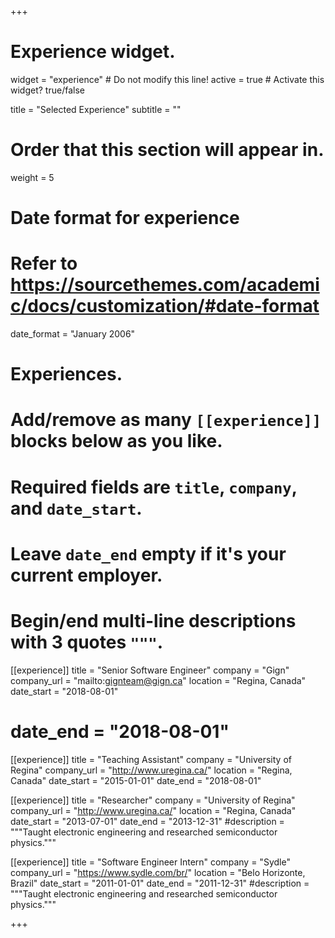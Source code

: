 +++
# Experience widget.
widget = "experience"  # Do not modify this line!
active = true  # Activate this widget? true/false

title = "Selected Experience"
subtitle = ""

# Order that this section will appear in.
weight = 5

# Date format for experience
#   Refer to https://sourcethemes.com/academic/docs/customization/#date-format
date_format = "January 2006"

# Experiences.
#   Add/remove as many `[[experience]]` blocks below as you like.
#   Required fields are `title`, `company`, and `date_start`.
#   Leave `date_end` empty if it's your current employer.
#   Begin/end multi-line descriptions with 3 quotes `"""`.

[[experience]]
  title = "Senior Software Engineer"
  company = "Gign"
  company_url = "mailto:gignteam@gign.ca"
  location = "Regina, Canada"
  date_start = "2018-08-01"
  # date_end = "2018-08-01"

[[experience]]
  title = "Teaching Assistant"
  company = "University of Regina"
  company_url = "http://www.uregina.ca/"
  location = "Regina, Canada"
  date_start = "2015-01-01"
  date_end = "2018-08-01"

[[experience]]
  title = "Researcher"
  company = "University of Regina"
  company_url = "http://www.uregina.ca/"
  location = "Regina, Canada"
  date_start = "2013-07-01"
  date_end = "2013-12-31"
  #description = """Taught electronic engineering and researched semiconductor physics."""

[[experience]]
  title = "Software Engineer Intern"
  company = "Sydle"
  company_url = "https://www.sydle.com/br/"
  location = "Belo Horizonte, Brazil"
  date_start = "2011-01-01"
  date_end = "2011-12-31"
  #description = """Taught electronic engineering and researched semiconductor physics."""

+++
